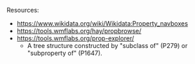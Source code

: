 Resources:
- https://www.wikidata.org/wiki/Wikidata:Property_navboxes
- https://tools.wmflabs.org/hay/propbrowse/
- https://tools.wmflabs.org/prop-explorer/
    - A tree structure constructed by "subclass of" (P279) or "subproperty of" (P1647).